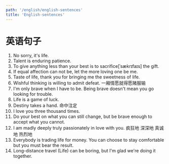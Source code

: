 ```yaml
---
path: '/english/english-sentences'
title: 'English-sentences'
---
```


# 英语句子

1. No sorry, it's life.
2. Talent is enduring patience.
3. To give anything less than your best is to sacrifice[ˈsækrɪfaɪs] the gift.
4. If equal affection can not be, let the more loving one be me.
5. Taste of life, thank you for bringing me the sweetness of life.
6. Wishful thinking is willing to admit defeat. 一厢情愿就得愿赌服输
7. I'm only brave when I have to be. Being brave doesn't mean you go looking for trouble.
8. Life is a game of luck.
9. Destiny takes a hand. 命中注定
10. I love you three thousand times.
11. Do your best on what you can still change, but be brave enough to accept what you cannot.
12. I am madly deeply truly passionately in love with you. 疯狂地 深深地 真诚地 热烈地
13. Everybody is trading life for money. You can choose to stay comfortable but you must bear the result.
14. Long-distance travel (Life) can be boring, but I'm glad we're doing it together.
